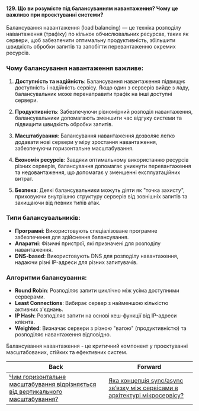 #### 129. Що ви розумієте під балансуванням навантаження? Чому це важливо при проєктуванні системи?

Балансування навантаження (load balancing) — це техніка розподілу навантаження (трафіку) по кількох обчислювальних ресурсах, таких як сервери, щоб забезпечити оптимальну продуктивність, збільшити швидкість обробки запитів та запобігти перевантаженню окремих ресурсів. 

### Чому балансування навантаження важливе:

1. **Доступність та надійність**: Балансування навантаження підвищує доступність і надійність сервісу. Якщо один з серверів вийде з ладу, балансувальник може перенаправити трафік на інші доступні сервери.

2. **Продуктивність**: Забезпечуючи рівномірний розподіл навантаження, балансувальники допомагають зменшити час відгуку системи та підвищити швидкість обробки запитів.

3. **Масштабування**: Балансування навантаження дозволяє легко додавати нові сервери у міру зростання навантаження, забезпечуючи горизонтальне масштабування.

4. **Економія ресурсів**: Завдяки оптимальному використанню ресурсів різних серверів, балансування допомагає уникнути перевантаження та недовантаження, що допомагає у зменшенні експлуатаційних витрат.

5. **Безпека**: Деякі балансувальники можуть діяти як "точка захисту", приховуючи внутрішню структуру серверів від зовнішніх запитів та захищаючи від певних типів атак.

### Типи балансувальників:

- **Програмні**: Використовують спеціалізоване програмне забезпечення для здійснення балансування.
- **Апаратні**: Фізичні пристрої, які призначені для розподілу навантаження.
- **DNS-based**: Використовують DNS для розподілу навантаження, надаючи різні IP-адреси для різних запитувачів.

### Алгоритми балансування:

- **Round Robin**: Розподіляє запити циклічно між усіма доступними серверами.
- **Least Connections**: Вибирає сервер з найменшою кількістю активних з'єднань.
- **IP Hash**: Розподіляє запити на основі хеш-функції від IP-адреси клієнта.
- **Weighted**: Визначає сервери з різною "вагою" (продуктивністю) та розподіляє навантаження відповідно.

Балансування навантаження - це критичний компонент у проєктуванні масштабованих, стійких та ефективних систем.

| Back | Forward |
|---|---|
| [Чим горизонтальне масштабування відрізняється від вертикального масштабування?](/ua/middle/system-design/what-distinguishes-horizontal-scaling-from-vertical-scaling.md)  | [Яка концепція sync/async зв’язку між сервісами в архітектурі мікросервісу?](/ua/middle/system-design/what-is-the-concept-of-syncasync-connection-between-services-in-microservices-architecture.md) |